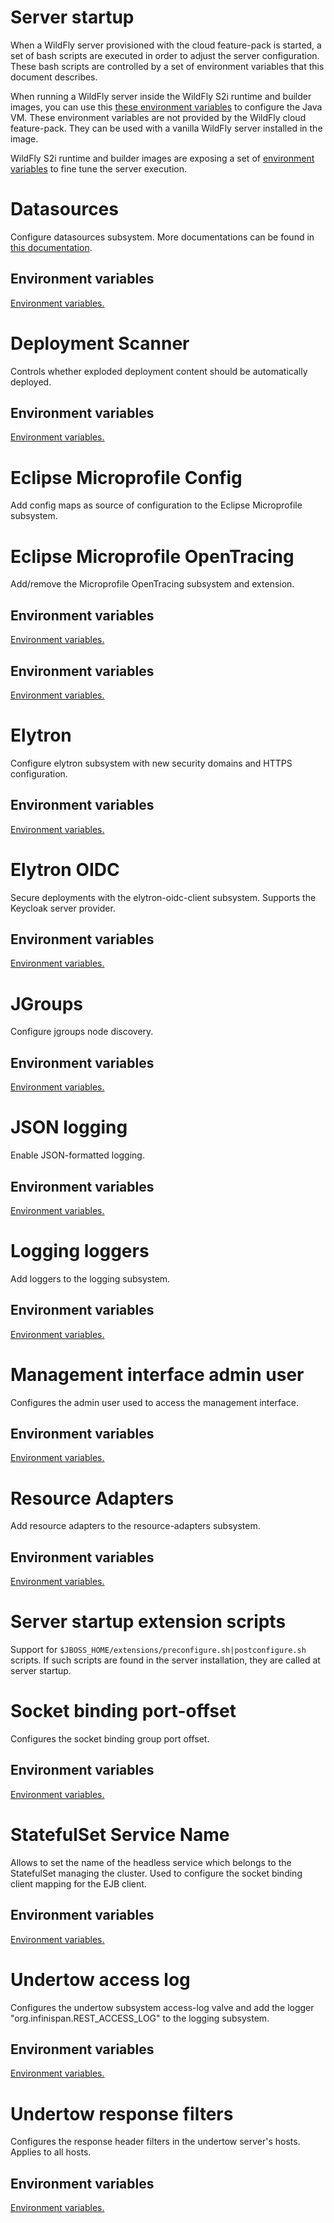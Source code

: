 # Server startup

When a WildFly server provisioned with the cloud feature-pack is started, a set of bash scripts are executed in order to adjust 
the server configuration. These bash scripts are controlled by a set of environment variables that this document describes.

When running a WildFly server inside the WildFly S2i runtime and builder images, you can use this [these environment variables](https://github.com/jboss-container-images/openjdk/blob/develop/modules/jvm/api/module.yaml) to configure the Java VM.
These environment variables are not provided by the WildFly cloud feature-pack. They can be used with a vanilla WildFly server installed in the image.

WildFly S2i runtime and builder images are exposing a set of [environment variables](https://github.com/wildfly/wildfly-cekit-modules/blob/master/jboss/container/wildfly/run/api/module.yaml) to fine tune the server execution.

# Datasources

Configure datasources subsystem. More documentations can be found in [this documentation](datasources.md).

## Environment variables

[Environment variables.](https://github.com/wildfly/wildfly-cekit-modules/blob/master/jboss/container/wildfly/launch/datasources/module.yaml)

# Deployment Scanner

Controls whether exploded deployment content should be automatically deployed.

## Environment variables

[Environment variables.](https://github.com/wildfly/wildfly-cekit-modules/blob/master/jboss/container/wildfly/launch/deployment-scanner/module.yaml)

# Eclipse Microprofile Config

Add config maps as source of configuration to the Eclipse Microprofile subsystem.

# Eclipse Microprofile OpenTracing

Add/remove the Microprofile OpenTracing subsystem and extension.

## Environment variables

[Environment variables.](https://github.com/wildfly/wildfly-cekit-modules/blob/master/jboss/container/wildfly/launch/tracing/module.yaml)

## Environment variables

[Environment variables.](https://github.com/wildfly/wildfly-cekit-modules/blob/master/jboss/container/wildfly/launch/mp-config/module.yaml)

# Elytron

Configure elytron subsystem with new security domains and HTTPS configuration.

## Environment variables

[Environment variables.](https://github.com/wildfly/wildfly-cekit-modules/blob/master/jboss/container/wildfly/launch/elytron/module.yaml)

# Elytron OIDC

Secure deployments with the elytron-oidc-client subsystem. Supports the Keycloak server provider.

## Environment variables

[Environment variables.](https://github.com/wildfly/wildfly-cekit-modules/blob/master/jboss/container/wildfly/launch/oidc/module.yaml)

# JGroups

Configure jgroups node discovery.

## Environment variables

[Environment variables.](https://github.com/wildfly/wildfly-cekit-modules/blob/master/jboss/container/wildfly/launch/jgroups/module.yaml)

# JSON logging

Enable JSON-formatted logging.

## Environment variables

[Environment variables.](https://github.com/wildfly/wildfly-cekit-modules/blob/master/jboss/container/wildfly/launch/json-logging/module.yaml)

# Logging loggers

Add loggers to the logging subsystem.

## Environment variables

[Environment variables.](https://github.com/wildfly/wildfly-cekit-modules/blob/master/jboss/container/wildfly/launch/logger-category/module.yaml)

# Management interface admin user

Configures the admin user used to access the management interface.

## Environment variables

[Environment variables.](https://github.com/wildfly/wildfly-cekit-modules/blob/master/jboss/container/wildfly/launch/admin/2.0/module.yaml)

# Resource Adapters

Add resource adapters to the resource-adapters subsystem.

## Environment variables

[Environment variables.](https://github.com/wildfly/wildfly-cekit-modules/blob/master/jboss/container/wildfly/launch/resource-adapters/module.yaml)

# Server startup extension scripts

Support for ``$JBOSS_HOME/extensions/preconfigure.sh|postconfigure.sh`` scripts. If such scripts are found in 
the server installation, they are called at server startup.

# Socket binding port-offset

Configures the socket binding group port offset.

## Environment variables

[Environment variables.](https://github.com/wildfly/wildfly-cekit-modules/blob/master/jboss/container/wildfly/launch/port-offset/module.yaml)

# StatefulSet Service Name

Allows to set the name of the headless service which belongs to the StatefulSet managing the cluster. 
Used to configure the socket binding client mapping for the EJB client.

## Environment variables

[Environment variables.](https://github.com/wildfly/wildfly-cekit-modules/blob/master/jboss/container/wildfly/launch/statefulset/module.yaml)

# Undertow access log

Configures the undertow subsystem access-log valve and add the logger "org.infinispan.REST_ACCESS_LOG" to the logging subsystem.

## Environment variables

[Environment variables.](https://github.com/wildfly/wildfly-cekit-modules/blob/master/jboss/container/wildfly/launch/access-log-valve/module.yaml)

# Undertow response filters

 Configures the response header filters in the undertow server's hosts. Applies to all hosts.

## Environment variables

[Environment variables.](https://github.com/wildfly/wildfly-cekit-modules/blob/master/jboss/container/wildfly/launch/filters/module.yaml)

